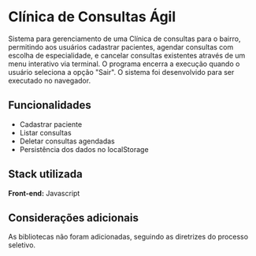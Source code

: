 # Clínica de Consultas Ágil

Sistema para gerenciamento de uma Clínica de consultas para o bairro, permitindo aos usuários cadastrar pacientes, agendar consultas com escolha de especialidade, e cancelar consultas existentes através de um menu interativo via terminal. O programa encerra a execução quando o usuário seleciona a opção "Sair". O sistema foi desenvolvido para ser executado no navegador. 
## Funcionalidades

- Cadastrar paciente
- Listar consultas
- Deletar consultas agendadas
- Persistência dos dados no localStorage
## Stack utilizada

**Front-end:** Javascript

## Considerações adicionais

As bibliotecas não foram adicionadas, seguindo as diretrizes do processo seletivo. 
